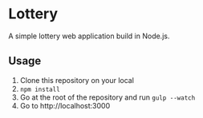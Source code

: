 # Lottery

A simple lottery web application build in Node.js.

## Usage

1. Clone this repository on your local
2. ``` npm install ```
3. Go at the root of the repository and run  ```gulp --watch```
4. Go to http://localhost:3000